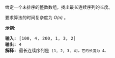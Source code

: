 <html>
 <body>
  <p>
   给定一个未排序的整数数组，找出最长连续序列的长度。
  </p>
  <p>
   要求算法的时间复杂度为
   <em>
    O(n)
   </em>
   。
  </p>
  <p>
   <strong>
    示例:
   </strong>
  </p>
  <pre><strong>输入:</strong> [100, 4, 200, 1, 3, 2]
<strong>输出:</strong> 4
<strong>解释:</strong> 最长连续序列是 <code>[1, 2, 3, 4]。它的长度为 4。</code></pre>
 </body>
</html>